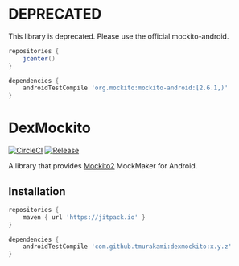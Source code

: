 # DEPRECATED

This library is deprecated. Please use the official mockito-android.
```groovy
repositories {
    jcenter()
}

dependencies {
    androidTestCompile 'org.mockito:mockito-android:[2.6.1,)'
}
```

# DexMockito

[![CircleCI](https://circleci.com/gh/tmurakami/dexmockito.svg?style=shield)](https://circleci.com/gh/tmurakami/dexmockito)
[![Release](https://jitpack.io/v/tmurakami/dexmockito.svg)](https://jitpack.io/#tmurakami/dexmockito)

A library that provides [Mockito2](https://github.com/mockito/mockito) MockMaker for Android.

## Installation

```groovy
repositories {
    maven { url 'https://jitpack.io' }
}

dependencies {
    androidTestCompile 'com.github.tmurakami:dexmockito:x.y.z'
}
```
